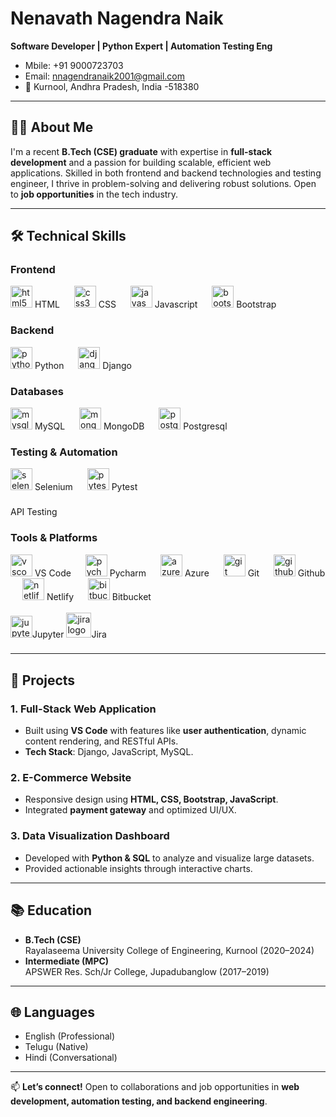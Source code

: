 # Nenavath Nagendra Naik
**Software Developer | Python Expert | Automation Testing Eng**  
- Mbile: +91 9000723703
- Email: nnagendranaik2001@gmail.com
- 📍 Kurnool, Andhra Pradesh, India -518380

---

## 👨‍💻 About Me  
I'm a recent **B.Tech (CSE) graduate** with expertise in **full-stack development** and a passion for building scalable, efficient web applications. Skilled in both frontend and backend technologies and testing engineer, I thrive in problem-solving and delivering robust solutions. Open to **job opportunities** in the tech industry.  

---

## 🛠️ Technical Skills  

###
### **Frontend**  
<div align="left">
  <img src="https://cdn.jsdelivr.net/gh/devicons/devicon/icons/html5/html5-original.svg" height="35" alt="html5 logo"  /> HTML
  <img width="15" />
  <img src="https://cdn.jsdelivr.net/gh/devicons/devicon/icons/css3/css3-original.svg" height="35" alt="css3 logo"  /> CSS
  <img width="15" />
  <img src="https://cdn.jsdelivr.net/gh/devicons/devicon/icons/javascript/javascript-original.svg" height="35" alt="javascript logo"  /> Javascript
  <img width="15" />
  <img src="https://cdn.jsdelivr.net/gh/devicons/devicon/icons/bootstrap/bootstrap-original.svg" height="35" alt="bootstrap logo"  /> Bootstrap
</div>

###
### **Backend**  
<div align="left">
  <img src="https://skillicons.dev/icons?i=py" height="35" alt="python logo"  /> Python
  <img width="15" />
  <img src="https://skillicons.dev/icons?i=django" height="35" alt="django logo"  /> Django
</div>

###

### **Databases**  
<div align="left">
  <img src="https://cdn.jsdelivr.net/gh/devicons/devicon/icons/mysql/mysql-original.svg" height="35" alt="mysql logo"  /> MySQL
  <img width="15" />
  <img src="https://cdn.jsdelivr.net/gh/devicons/devicon/icons/mongodb/mongodb-original.svg" height="35" alt="mongodb logo"  /> MongoDB
  <img width="15" />
  <img src="https://cdn.jsdelivr.net/gh/devicons/devicon/icons/postgresql/postgresql-original.svg" height="35" alt="postgresql logo"  /> Postgresql
</div>

### 
### **Testing & Automation**  
<div align="left">
  <img src="https://cdn.jsdelivr.net/gh/devicons/devicon/icons/selenium/selenium-original.svg" height="35" alt="selenium logo"  /> Selenium
  <img width="15" />
  <img src="https://cdn.jsdelivr.net/gh/devicons/devicon/icons/pytest/pytest-original.svg" height="35" alt="pytest logo"  /> Pytest
</div>

###
API Testing  
### **Tools & Platforms**  
<div align="left">
  <img src="https://cdn.jsdelivr.net/gh/devicons/devicon/icons/vscode/vscode-original.svg" height="35" alt="vscode logo"  /> VS Code
  <img width="15" />
  <img src="https://cdn.jsdelivr.net/gh/devicons/devicon/icons/pycharm/pycharm-original.svg" height="35" alt="pycharm logo"  /> Pycharm
  <img width="15" />
  <img src="https://cdn.jsdelivr.net/gh/devicons/devicon/icons/azure/azure-original.svg" height="35" alt="azure logo"  /> Azure
  <img width="15" />
  <img src="https://cdn.jsdelivr.net/gh/devicons/devicon/icons/git/git-original.svg" height="35" alt="git logo"  /> Git
  <img width="15" />
  <img src="https://skillicons.dev/icons?i=github" height="35" alt="github logo"  /> Github
  <img width="15" />
  <img src="https://cdn.simpleicons.org/netlify/00C7B7" height="35" alt="netlify logo"  /> Netlify
  <img width="15" />
  <img src="https://cdn.jsdelivr.net/gh/devicons/devicon/icons/bitbucket/bitbucket-original.svg" height="35" alt="bitbucket logo"  /> Bitbucket
  <img width="15" />
</div><br>
  <div>
  <img src="https://cdn.simpleicons.org/jupyter/F37626" height="35" alt="jupyter logo"  />Jupyter
  <img src="https://cdn.jsdelivr.net/gh/devicons/devicon/icons/jira/jira-original.svg" height="40" alt="jira logo"  />Jira
</div>

### 

---

## 🚀 Projects  
### **1. Full-Stack Web Application**  
- Built using **VS Code** with features like **user authentication**, dynamic content rendering, and RESTful APIs.  
- **Tech Stack**: Django, JavaScript, MySQL.  

### **2. E-Commerce Website**  
- Responsive design using **HTML, CSS, Bootstrap, JavaScript**.  
- Integrated **payment gateway** and optimized UI/UX.  

### **3. Data Visualization Dashboard**  
- Developed with **Python & SQL** to analyze and visualize large datasets.  
- Provided actionable insights through interactive charts.  

---

## 📚 Education  
- **B.Tech (CSE)**  
  Rayalaseema University College of Engineering, Kurnool (2020–2024)  
- **Intermediate (MPC)**  
  APSWER Res. Sch/Jr College, Jupadubanglow (2017–2019)  

---

## 🌐 Languages  
- English (Professional)  
- Telugu (Native)  
- Hindi (Conversational)  

---

📫 **Let’s connect!** Open to collaborations and job opportunities in **web development, automation testing, and backend engineering**.  
